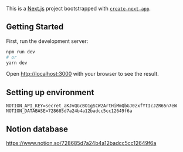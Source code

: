 This is a [Next.js](https://nextjs.org/) project bootstrapped with [`create-next-app`](https://github.com/vercel/next.js/tree/canary/packages/create-next-app).

## Getting Started

First, run the development server:

```bash
npm run dev
# or
yarn dev
```

Open [http://localhost:3000](http://localhost:3000) with your browser to see the result.

## Setting up environment

```
NOTION_API_KEY=secret_aKJvQGcBO1gSCW2ArtHiMmQbGJ0zxfYtIcJZR65n7eW
NOTION_DATABASE=728685d7a24b4a12badcc5cc12649f6a
```

## Notion database

https://www.notion.so/728685d7a24b4a12badcc5cc12649f6a
